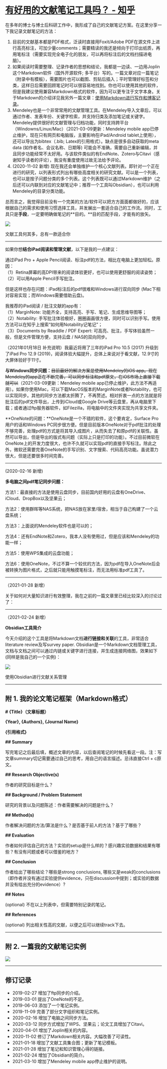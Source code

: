 # [有好用的文献笔记工具吗？ - 知乎](https://www.zhihu.com/question/21151769/answer/2298726153)

在多年的博士与博士后科研工作中，我形成了自己的文献笔记方案。在这里分享一下我记录文献笔记的方法：

1.  目前的文献基本都是PDF格式，泛读时直接用Foxit/Adobe PDF在源文件上进行高亮标注，可加少量comments；需要精读的我还是倾向于打印出纸质，再用笔标注（需要实现完全电子化的朋友，可以再将标注后的文档扫描进电脑）。
2.  如果阅读时需要整理、记录作者的思想和结论，我都是一边读、一边用Joplin这个Markdown软件（国外开源软件; 多平台）写的。一篇文章对应一篇笔记（附录中有模板），需要图片也可以截图、剪贴后插入；平时管理好标签和分类，这样日后需要回顾笔记时可以很容易地找到。你也可以使用其他的软件，但是我建议使用兼容Markdown格式的软件，因为可以更专注于文字本身。关于Markdown的介绍详见我另外一篇文章：[使用Markdown进行写作和博客记录](https://zhuanlan.zhihu.com/p/26788184)。
3.  Mendeley也是一个非常常用的文献管理工具。在Mendeley导入文章后，可以通过作者、发表年份、关键字检索，并支持归类及添加笔记或关键字。Mendeley提供很好的文献管理与归档功能，同时支持跨平台（Windowns/Linux/Mac）（2021-03-09更新：Mendeley mobile app已停止维护，现在只有网页和电脑版，主要影响在iPad/Android tablet上使用），还可以导出为bibtex（.bib; Latex的引用格式）。缺点是很多自动获取的meta data (如作者名、会议名称、日期等) 可能会不准确，需要自己重新编辑，并且同步功能经常不太好用。与该软件类似的有EndNote、Zotero与Citavi（感谢知乎读者的评论），我没有重度使用过故无法给予评论。
4.  (2020-11-02 新增) 现在我还会单独维护一个核心文献列表。即针对一个正在进行的研究，以列表形式列出有哪些高度相关的研究文献。可以是一个列表，也可以是按子问题分类的多个列表。这个列表既可以通过Markdown维护（之后还可以内联到对应的文献笔记中；推荐一个工具叫Obsidian），也可以利用Mendeley的目录分类功能。

总而言之，我觉得目前没有一个完美的方法/软件可以把方方面面都做好的，应该根据自己的需求和使用习惯选择工具，并发展出一套适合自己的工作流。同时，工具只是**手段**，一定要明确做笔记的**目的。**目的匹配手段，才能有的放矢。

![](https://pic1.zhimg.com/50/v2-c4a07255c88faacc8d991e2bf140b858_720w.jpg?source=1940ef5c)

文献工具何其多，总有一款适合你

___

如果你想**结合iPad阅读和管理文献**，以下是我的一点建议：

通过iPad Pro + Apple Pencil阅读、标注pdf的方法，相比在电脑上更加轻松。原因：  
（1）Retina屏幕的高DPI带来的阅读体验更好，也可以使用更舒服的阅读姿势；  
（2）可以用Apple Pencil手写批注。

但是这样也存在问题：iPad标注后的pdf很难和Windows进行双向同步 (Mac下相对容易实现；而Windows需要借助云盘)。

我推荐的iPad阅读 / 批注文献的app有：  
（1）MarginNote: 功能齐全，支持高亮、手写、笔记、生成思维导图等；  
（2）Notability: 手写批注体验极好，圈圈画画很方便，同时可以识别手写。使用方法可以在知乎上搜索“如何用Notability记笔记”；  
（3）Documents by Readdle / PDF Expert: 可高亮、批注，手写体验虽然一般，但是文件管理方便，支持云盘 / NAS的双向同步。

（2021年01月18日 补充说明）我最近将用了三年的iPad Pro 10.5 (2017) 升级到了iPad Pro 12.9 (2019)，阅读体验大幅提升，总体上来说对于看文献，12.9寸的大屏体验好于11寸。

**与Windows同步问题：**~~目前最好的解决方案是使用Mendeley的iOS app。现在Mendeley的app正在不断完善，可以同步标注和pdf原文，在iOS市场上直接下载就可以~~（2021-03-09更新：Mendeley mobile app已停止维护，此方法不再适用）。如果你使用Mac，可以下载MacOS版本的MarginNote或者Notability，也可以实现同步。其他的同步方法都太折腾了，不再赘述。相对折衷一点的方法就是将批注后的pdf文件导出，上传到iCloud或Google Drive等云盘里，再从电脑里下载；或者通过ftp服务器软件，如Filezilla，将电脑中的文件夹实现为共享文件夹。

**OneNote的问题：**OneNote是一个不错的软件，这个要肯定，Surface Pro用户的话和Windows PC同步很方便。但是目前版本OneNote对于pdf批注的处理不够完善，处理pdf的方式是将其导入成图片，从而失去了和原pdf的关联性。虽然可以导出，但是导出的版式有问题（实际上只是打印的功能）。不过目前微软在OneNote上的开发力度很大，也许不久就可以实现pdf的直接手写标注。除此之外，微软还需要完善OneNote的手写识别、文字搜索、代码高亮功能。虽说潜力很大，但是还要很多时间完善。

___

(2020-02-16 新增)

**多电脑之间pdf笔记同步问题：**

方法1：最直接的方法是使用云盘同步，目前国内好用的云盘有OneDrive、iCloud、DropBox以及坚果云；

方法2：使用群晖等NAS系统，把NAS放在家里/宿舍，相当于自己构建了一个云盘系统；

方法3：上面说的Mendeley软件也是可以的；

方法4：还有EndNote和Zotero，我本人没有使用过，但是应该和Mendeley的功能一样；

方法5：使用WPS集成的云盘功能；

方法6：使用OneNote，不过不算一个较优的方法，因为pdf在导入OneNote后会被转换为图片格式，之后就只能用触摸笔标注，而无法用标准pdf工具了。

___

（2021-01-28 新增）

关于如何对大量知识进行有效整理，我在之前的一篇文章里已经比较深入的讨论过了：

___

（2021-02-24 新增）

**Obsidian工具简介**

今天介绍的这个工具是将Markdown文档**进行链接和关联**的工具，非常适合literature review及写survey paper. Obsidian是一个Markdown文档管理工具，文档与文档之间可以通过内链或关键字进行连接，并生成连接网络图，效果如下 (同样是我自己的一个实例)：

![](https://pic1.zhimg.com/50/v2-7158d4b88ed9ab317937f0f25cf83eb2_720w.jpg?source=1940ef5c)

使用Obsidian进行文献关系管理

___

## **附 1. 我的论文笔记框架（Markdown格式）**

**\# {Title}（文章标题）**

**{Year}, {Authors}, {Journal Name}**

**{引用格式}**

**\## Summary**

写完笔记之后最后填，概述文章的内容，以后查阅笔记的时候先看这一段。注：写文章summary切记需要通过自己的思考，用自己的语言描述。忌讳直接Ctrl + c原文。

**\## Research Objective(s)**

作者的研究目标是什么？

**\## Background / Problem Statement**

研究的背景以及问题陈述：作者需要解决的问题是什么？

**\## Method(s)**

作者解决问题的方法/算法是什么？是否基于前人的方法？基于了哪些？

**\## Evaluation**

作者如何评估自己的方法？实验的setup是什么样的？感兴趣实验数据和结果有哪些？有没有问题或者可以借鉴的地方？

**\## Conclusion**

作者给出了哪些结论？哪些是strong conclusions, 哪些又是weak的conclusions（即作者并没有通过实验提供evidence，只在discussion中提到；或实验的数据并没有给出充分的evidence）?

**\## Notes**

(optional) 不在以上列表中，但需要特别记录的笔记。

**\## References**

(optional) 列出相关性高的文献，以便之后可以继续track下去。

___

## **附 2. 一篇我的文献笔记实例**

![](https://pic1.zhimg.com/50/v2-656b65c906c28f9f6ea6fa9ed7521933_720w.jpg?source=1940ef5c)

___

## **修订记录**

-   2019-02-27 增加了ftp同步的介绍。
-   2019-03-01 提出了OneNote的不足。
-   2019-06-03 添加了一个笔记实例。
-   2019-11-09 完善了部分文字组织和笔记实例。
-   2020-02-16 增加了电脑之间同步方法。
-   2020-03-12 同步方式增加了WPS、坚果云；论文工具增加了Citavi。
-   2020-04-01 增加了Joplin相关的内容。
-   2020-11-02 修订了Markdown相关内容。大幅改善了可读性。
-   2021-01-18 增加了文献工具集合图；更新了笔记模板。
-   2021-01-28 增加了笔记和知识管理心得的链接。
-   2021-02-24 增加了Obsidian的简介。
-   2021-03-10 增加了Mendeley mobile app停止维护的说明。
